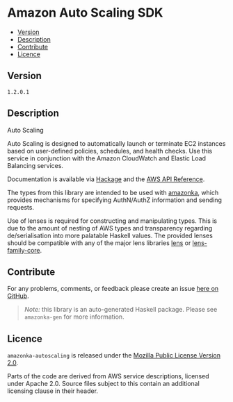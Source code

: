 # Amazon Auto Scaling SDK

* [Version](#version)
* [Description](#description)
* [Contribute](#contribute)
* [Licence](#licence)


## Version

`1.2.0.1`


## Description

Auto Scaling

Auto Scaling is designed to automatically launch or terminate EC2
instances based on user-defined policies, schedules, and health checks.
Use this service in conjunction with the Amazon CloudWatch and Elastic
Load Balancing services.

Documentation is available via [Hackage](http://hackage.haskell.org/package/amazonka-autoscaling)
and the [AWS API Reference](http://docs.aws.amazon.com/AutoScaling/latest/APIReference/Welcome.html).

The types from this library are intended to be used with [amazonka](http://hackage.haskell.org/package/amazonka),
which provides mechanisms for specifying AuthN/AuthZ information and sending requests.

Use of lenses is required for constructing and manipulating types.
This is due to the amount of nesting of AWS types and transparency regarding
de/serialisation into more palatable Haskell values.
The provided lenses should be compatible with any of the major lens libraries
[lens](http://hackage.haskell.org/package/lens) or [lens-family-core](http://hackage.haskell.org/package/lens-family-core).

## Contribute

For any problems, comments, or feedback please create an issue [here on GitHub](https://github.com/brendanhay/amazonka/issues).

> _Note:_ this library is an auto-generated Haskell package. Please see `amazonka-gen` for more information.


## Licence

`amazonka-autoscaling` is released under the [Mozilla Public License Version 2.0](http://www.mozilla.org/MPL/).

Parts of the code are derived from AWS service descriptions, licensed under Apache 2.0.
Source files subject to this contain an additional licensing clause in their header.
